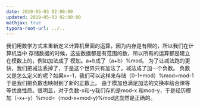 ```yaml
---
date: 2019-05-03 02:00:00
updated: 2019-05-03 02:00:00
mathjax: true
typora-root-url: ../..
---
```


 我们用数学方式来重新定义计算机里面的运算，因为内存是有限的，所以我们在计算机当中 存储数据的时候，这些数据都是有范围的数，所以所有的运算都是建立在模数上的，例如加法成了 模加。a+b成了（a+b）%mod。 
     为了让减法跑的更快，我们把减法丢掉了，于是这个世界只有加法了。减法成了加一个负数。 负数又是怎么定义的呢？如果x=-1，我们可以这样来存储（0-1+mod）%mod=mod-1 于是我们把负数也映射到了新的正数上。 
     由于模加也满足加法的交换率结合律等等优良性质。很明显，对于负数-x和-y我们存的是mod-x 和mod-y，于是经历模加（-x+-y）%mod=（mod-x+mod-y)%mod这显然是正确的。 